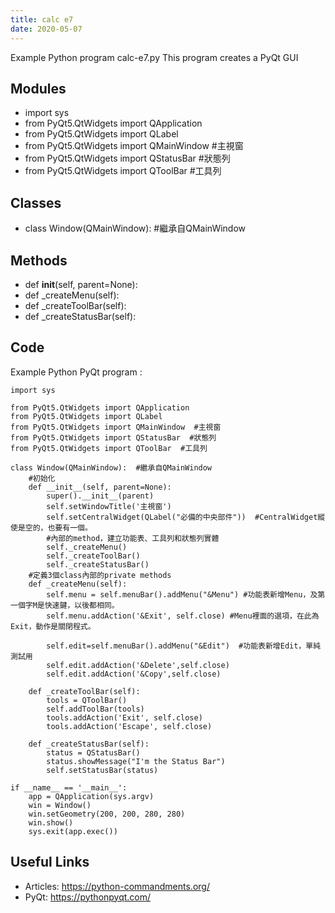 ```yaml
---
title: calc e7
date: 2020-05-07
---
```

Example Python program calc-e7.py
This program creates a PyQt GUI

## Modules

* import sys
* from PyQt5.QtWidgets import QApplication
* from PyQt5.QtWidgets import QLabel
* from PyQt5.QtWidgets import QMainWindow  #主視窗
* from PyQt5.QtWidgets import QStatusBar  #狀態列
* from PyQt5.QtWidgets import QToolBar  #工具列

## Classes

* class Window(QMainWindow):  #繼承自QMainWindow

## Methods

* def __init__(self, parent=None):
* def _createMenu(self):
* def _createToolBar(self):
* def _createStatusBar(self):

## Code

Example Python PyQt program :

    import sys
    
    from PyQt5.QtWidgets import QApplication
    from PyQt5.QtWidgets import QLabel
    from PyQt5.QtWidgets import QMainWindow  #主視窗
    from PyQt5.QtWidgets import QStatusBar  #狀態列
    from PyQt5.QtWidgets import QToolBar  #工具列
    
    class Window(QMainWindow):  #繼承自QMainWindow
        #初始化
        def __init__(self, parent=None):
            super().__init__(parent)
            self.setWindowTitle('主視窗')
            self.setCentralWidget(QLabel("必備的中央部件"))  #CentralWidget縱使是空的，也要有一個。
            #內部的method，建立功能表、工具列和狀態列實體
            self._createMenu()
            self._createToolBar()
            self._createStatusBar()
        #定義3個class內部的private methods
        def _createMenu(self):
            self.menu = self.menuBar().addMenu("&Menu") #功能表新增Menu，及第一個字M是快速鍵，以後都相同。
            self.menu.addAction('&Exit', self.close) #Menu裡面的選項，在此為Exit，動作是關閉程式。
            
            self.edit=self.menuBar().addMenu("&Edit")  #功能表新增Edit，單純測試用
            self.edit.addAction('&Delete',self.close)
            self.edit.addAction('&Copy',self.close)
    
        def _createToolBar(self):
            tools = QToolBar()
            self.addToolBar(tools)
            tools.addAction('Exit', self.close)
            tools.addAction('Escape', self.close)
    
        def _createStatusBar(self):
            status = QStatusBar()
            status.showMessage("I'm the Status Bar")
            self.setStatusBar(status)
    
    if __name__ == '__main__':
        app = QApplication(sys.argv)
        win = Window()
        win.setGeometry(200, 200, 280, 280)
        win.show()
        sys.exit(app.exec())
    

## Useful Links

- Articles: https://python-commandments.org/
- PyQt: https://pythonpyqt.com/
